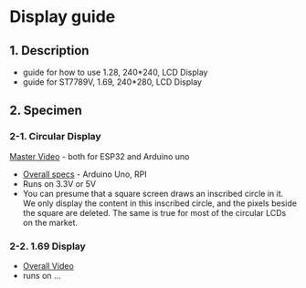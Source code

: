 # Display guide
## 1. Description
- guide for how to use 1.28, 240*240, LCD Display
- guide for ST7789V, 1.69, 240*280, LCD Display
## 2. Specimen
### 2-1. Circular Display
[Master Video](https://www.youtube.com/watch?v=k2c2zCmC_X0) - both for ESP32 and Arduino uno
- [Overall specs](https://www.waveshare.com/wiki/1.28inch_LCD_Module) - Arduino Uno, RPI
- Runs on 3.3V or 5V
- You can presume that a square screen draws an inscribed circle in it. We only display the content in this inscribed circle, and the pixels beside the square are deleted. The same is true for most of the circular LCDs on the market. 
### 2-2. 1.69 Display
- [Overall Video](https://www.youtube.com/watch?v=7vYIGGlBRkU)
- runs on ...
